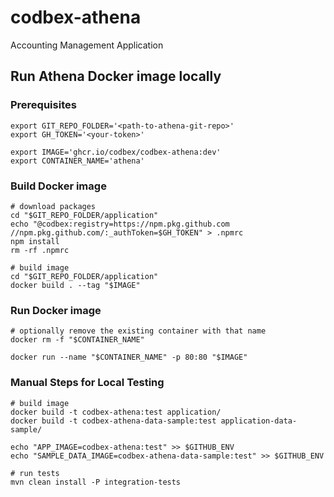 # codbex-athena

Accounting Management Application

## Run Athena Docker image locally

### Prerequisites

```shell
export GIT_REPO_FOLDER='<path-to-athena-git-repo>'
export GH_TOKEN='<your-token>'

export IMAGE='ghcr.io/codbex/codbex-athena:dev'
export CONTAINER_NAME='athena'
```

### Build Docker image

```shell
# download packages
cd "$GIT_REPO_FOLDER/application"
echo "@codbex:registry=https://npm.pkg.github.com
//npm.pkg.github.com/:_authToken=$GH_TOKEN" > .npmrc
npm install
rm -rf .npmrc

# build image
cd "$GIT_REPO_FOLDER/application"
docker build . --tag "$IMAGE"
```

### Run Docker image

```shell
# optionally remove the existing container with that name
docker rm -f "$CONTAINER_NAME"

docker run --name "$CONTAINER_NAME" -p 80:80 "$IMAGE"
```

### Manual Steps for Local Testing

```shell
# build image
docker build -t codbex-athena:test application/
docker build -t codbex-athena-data-sample:test application-data-sample/

echo "APP_IMAGE=codbex-athena:test" >> $GITHUB_ENV
echo "SAMPLE_DATA_IMAGE=codbex-athena-data-sample:test" >> $GITHUB_ENV

# run tests
mvn clean install -P integration-tests
```
